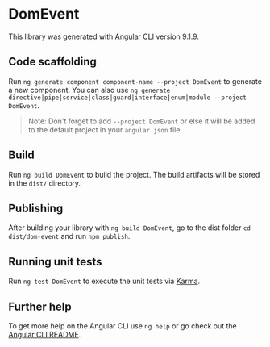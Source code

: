 # DomEvent

This library was generated with [Angular CLI](https://github.com/angular/angular-cli) version 9.1.9.

## Code scaffolding

Run `ng generate component component-name --project DomEvent` to generate a new component. You can also use `ng generate directive|pipe|service|class|guard|interface|enum|module --project DomEvent`.
> Note: Don't forget to add `--project DomEvent` or else it will be added to the default project in your `angular.json` file. 

## Build

Run `ng build DomEvent` to build the project. The build artifacts will be stored in the `dist/` directory.

## Publishing

After building your library with `ng build DomEvent`, go to the dist folder `cd dist/dom-event` and run `npm publish`.

## Running unit tests

Run `ng test DomEvent` to execute the unit tests via [Karma](https://karma-runner.github.io).

## Further help

To get more help on the Angular CLI use `ng help` or go check out the [Angular CLI README](https://github.com/angular/angular-cli/blob/master/README.md).
